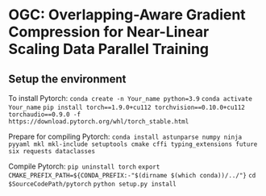 # OGC: Overlapping-Aware Gradient Compression for Near-Linear Scaling Data Parallel Training
## Setup the environment
To install Pytorch: 
`conda create -n Your_name python=3.9`
`conda activate Your_name`
`pip install torch==1.9.0+cu112 torchvision==0.10.0+cu112 torchaudio==0.9.0 -f https://download.pytorch.org/whl/torch_stable.html`

Prepare for compiling Pytorch:
`conda install astunparse numpy ninja pyyaml mkl mkl-include setuptools cmake cffi typing_extensions future six requests dataclasses`

Compile Pytorch:
`pip uninstall torch`
`export CMAKE_PREFIX_PATH=${CONDA_PREFIX:-"$(dirname $(which conda))/../"}`
`cd $SourceCodePath/pytorch`
`python setup.py install`
